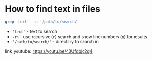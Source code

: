 # How to find text in files

```bash
grep 'text' -rn '/path/to/search/'
```

- `'text'` - text to search
- `-rn` - use recursive (```r```) search and show line numbers (```n```) for results
- `'/path/to/search/'` - directory to search in


link_youtube: https://youtu.be/43Ufdbjc2g4
